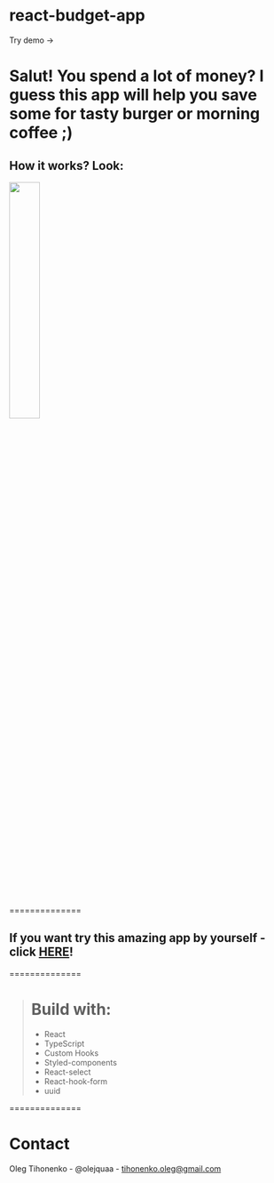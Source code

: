 # react-budget-app

Try demo -> 
# Salut! You spend a lot of money? I guess this app will help you save some for tasty burger or morning coffee ;)


## How it works? Look:  

<img src="https://user-images.githubusercontent.com/108752780/206658242-5f4a9587-be85-41b1-934b-9f85bb694f0e.gif" width=33% height=33%>



==============

## If you want try this amazing app by yourself - click [HERE](https://olejquaa.github.io/react-budget-app/)!


==============

> # Build with:
> * React
> * TypeScript
> * Custom Hooks
> * Styled-components
> * React-select
> * React-hook-form
> * uuid

==============

# Contact
Oleg Tihonenko - @olejquaa - tihonenko.oleg@gmail.com



